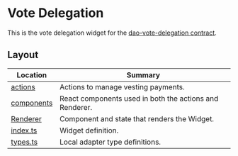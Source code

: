 # Vote Delegation

This is the vote delegation widget for the [dao-vote-delegation
contract](https://github.com/DA0-DA0/dao-contracts/tree/main/contracts/delegation/dao-vote-delegation).

## Layout

| Location                   | Summary                                                 |
| -------------------------- | ------------------------------------------------------- |
| [actions](./actions)       | Actions to manage vesting payments.                     |
| [components](./components) | React components used in both the actions and Renderer. |
| [Renderer](./Renderer)     | Component and state that renders the Widget.            |
| [index.ts](./index.ts)     | Widget definition.                                      |
| [types.ts](./types.ts)     | Local adapter type definitions.                         |
